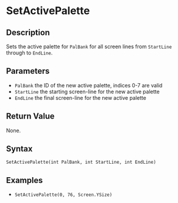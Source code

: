 # SetActivePalette

## Description
Sets the active palette for `PalBank` for all screen lines from `StartLine` through to `EndLine`.

## Parameters
- `PalBank`
the ID of the new active palette, indices 0-7 are valid
- `StartLine`
the starting screen-line for the new active palette
- `EndLine`
the final screen-line for the new active palette

## Return Value
None.

## Syntax
```SetActivePalette(int PalBank, int StartLine, int EndLine)```

## Examples
- ```SetActivePalette(0, 76, Screen.YSize)```